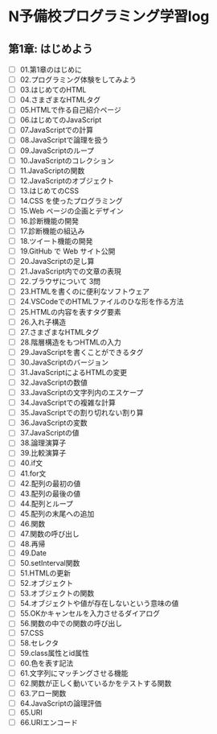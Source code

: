 # N予備校プログラミング学習log

## 第1章: はじめよう

- [ ] 01.第1章のはじめに
- [ ] 02.プログラミング体験をしてみよう
- [ ] 03.はじめてのHTML
- [ ] 04.さまざまなHTMLタグ
- [ ] 05.HTMLで作る自己紹介ページ
- [ ] 06.はじめてのJavaScript
- [ ] 07.JavaScriptでの計算
- [ ] 08.JavaScriptで論理を扱う
- [ ] 09.JavaScriptのループ
- [ ] 10.JavaScriptのコレクション
- [ ] 11.JavaScriptの関数
- [ ] 12.JavaScriptのオブジェクト
- [ ] 13.はじめてのCSS
- [ ] 14.CSS を使ったプログラミング
- [ ] 15.Web ページの企画とデザイン
- [ ] 16.診断機能の開発
- [ ] 17.診断機能の組込み
- [ ] 18.ツイート機能の開発
- [ ] 19.GitHub で Web サイト公開
- [ ] 20.JavaScriptの足し算
- [ ] 21.JavaScript内での文章の表現
- [ ] 22.ブラウザについて 3問
- [ ] 23.HTMLを書くのに便利なソフトウェア
- [ ] 24.VSCodeでのHTMLファイルのひな形を作る方法
- [ ] 25.HTMLの内容を表すタグ要素
- [ ] 26.入れ子構造
- [ ] 27.さまざまなHTMLタグ
- [ ] 28.階層構造をもつHTMLの入力
- [ ] 29.JavaScriptを書くことができるタグ
- [ ] 30.JavaScriptのバージョン
- [ ] 31.JavaScriptによるHTMLの変更
- [ ] 32.JavaScriptの数値
- [ ] 33.JavaScriptの文字列内のエスケープ
- [ ] 34.JavaScriptでの複雑な計算
- [ ] 35.JavaScriptでの割り切れない割り算
- [ ] 36.JavaScriptの変数
- [ ] 37.JavaScriptの値
- [ ] 38.論理演算子
- [ ] 39.比較演算子
- [ ] 40.if文
- [ ] 41.for文
- [ ] 42.配列の最初の値
- [ ] 43.配列の最後の値
- [ ] 44.配列とループ
- [ ] 45.配列の末尾への追加
- [ ] 46.関数
- [ ] 47.関数の呼び出し
- [ ] 48.再帰
- [ ] 49.Date
- [ ] 50.setInterval関数
- [ ] 51.HTMLの更新
- [ ] 52.オブジェクト
- [ ] 53.オブジェクトの関数
- [ ] 54.オブジェクトや値が存在しないという意味の値
- [ ] 55.OKかキャンセルを入力させるダイアログ
- [ ] 56.関数の中での関数の呼び出し
- [ ] 57.CSS
- [ ] 58.セレクタ
- [ ] 59.class属性とid属性
- [ ] 60.色を表す記法
- [ ] 61.文字列にマッチングさせる機能
- [ ] 62.関数が正しく動いているかをテストする関数
- [ ] 63.アロー関数
- [ ] 64.JavaScriptの論理評価
- [ ] 65.URI
- [ ] 66.URIエンコード

